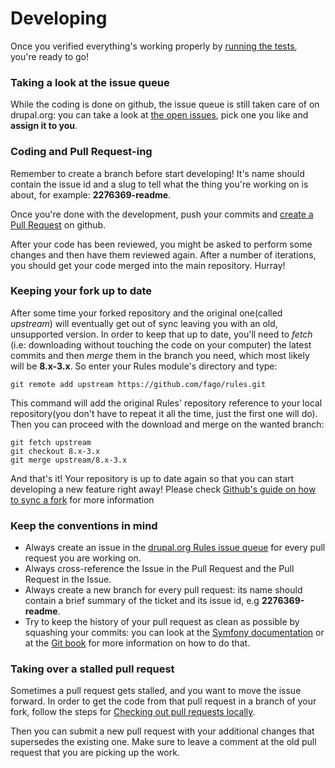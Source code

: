 # Developing

Once you verified everything's working properly by [running the tests](testing.md), you're ready to go!


### Taking a look at the issue queue

While the coding is done on github, the issue queue is still taken care of on drupal.org: you can take a look at [the open issues](https://www.drupal.org/project/issues/search/rules?assigned=&submitted=&project_issue_followers=&status[0]=Open&version[0]=8.x&issue_tags_op=%3D&issue_tags=&text=&&&&order=field_issue_priority&sort=desc
), pick one you like and **assign it to you**.

### Coding and Pull Request-ing

Remember to create a branch before start developing! It's name should contain the issue id and a slug to tell what the thing you're working on is about, for example: **2276369-readme**.

Once you're done with the development, push your commits and [create a Pull Request](https://help.github.com/articles/using-pull-requests#initiating-the-pull-request) on github.

After your code has been reviewed, you might be asked to perform some changes and then have them reviewed again. After a number of iterations, you should get your code merged into the main repository. Hurray!

### Keeping your fork up to date

After some time your forked repository and the original one(called *upstream*) will eventually get out of sync leaving you with an old, unsupported version. In order to keep that up to date, you'll need to *fetch* (i.e: downloading without touching the code on your computer) the latest commits and then *merge* them in the branch you need, which most likely will be **8.x-3.x**. So enter your Rules module's directory and type:

    git remote add upstream https://github.com/fago/rules.git


This command will add the original Rules' repository reference to your local repository(you don't have to repeat it all the time, just the first one will do).
Then you can proceed with the download and merge on the wanted branch:

    git fetch upstream
    git checkout 8.x-3.x
    git merge upstream/8.x-3.x

And that's it! Your repository is up to date again so that you can start developing a new feature right away! Please check [Github's guide on how to sync a fork](https://help.github.com/articles/syncing-a-fork) for more information

### Keep the conventions in mind

* Always create an issue in the [drupal.org Rules issue queue](http://drupal.org/project/issues/rules)
  for every pull request you are working on.
* Always cross-reference the Issue in the Pull Request and the Pull Request in
  the Issue.
* Always create a new branch for every pull request: its name should contain a
  brief summary of the ticket and its issue id, e.g **2276369-readme**.
* Try to keep the history of your pull request as clean as possible by squashing
  your commits: you can look at the [Symfony documentation](http://symfony.com/doc/current/cmf/contributing/commits.html)
  or at the [Git book](http://git-scm.com/book/en/Git-Tools-Rewriting-History#Changing-Multiple-Commit-Messages)
  for more information on how to do that.

### Taking over a stalled pull request

Sometimes a pull request gets stalled, and you want to move the issue forward.
In order to get the code from that pull request in a branch of your fork, follow
the steps for [Checking out pull requests locally](https://help.github.com/articles/checking-out-pull-requests-locally/).

Then you can submit a new pull request with your additional changes that
supersedes the existing one. Make sure to leave a comment at the old pull
request that you are picking up the work.
